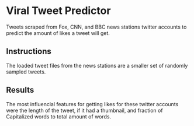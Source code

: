 # Viral Tweet Predictor
Tweets scraped from Fox, CNN, and BBC news stations twitter accounts to predict the amount of likes a tweet will get.

## Instructions
The loaded tweet files from the news stations are a smaller set of randomly sampled tweets.

## Results
The most influencial features for getting likes for these twitter accounts were the length of the tweet, if it had a thumbnail, and fraction of Capitalized words to total
amount of words.
